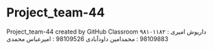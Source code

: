 # Project_team-44
Project_team-44 created by GitHub Classroom
داریوش امیری : ۹۸۱۰۱۱۸۲
98109883 : محمدامین داودآبادی
98109526 : امیرعباس  محمدی
